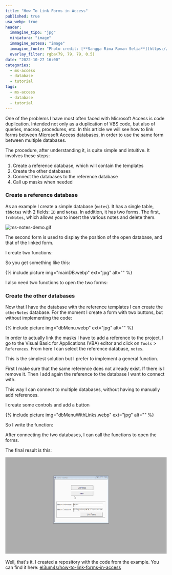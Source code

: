 ```yaml
---
title: "How To Link Forms in Access"
published: true
usa_webp: true
header:
  immagine_tipo: "jpg"
  miniatura: "image"
  immagine_estesa: "image"
  immagine_fonte: "Photo credit: [**Sangga Rima Roman Selia**](https://unsplash.com/@sxy_selia)"
  overlay_filter: rgba(79, 79, 79, 0.5)
date: "2022-10-27 16:00"
categories:
  - ms-access
  - database
  - tutorial
tags:
  - ms-access
  - database
  - tutorial
---
```


One of the problems I have most often faced with Microsoft Access is code duplication. Intended not only as a duplication of VBS code, but also of queries, macros, procedures, etc. In this article we will see how to link forms between Microsoft Access databases, in order to use the same form between multiple databases.

The procedure, after understanding it, is quite simple and intuitive. It involves these steps:

1. Create a reference database, which will contain the templates
2. Create the other databases
3. Connect the databases to the reference database
4. Call up masks when needed

### Create a reference database

As an example I create a simple database (`notes`). It has a single table, `tbNotes` with 2 fields: `ID` and `Notes`. In addition, it has two forms. The first, `frmNotes`, which allows you to insert the various notes and delete them.

![ms-notes-demo.gif](https://raw.githubusercontent.com/el3um4s/strani-anelli-blog/master/_posts/2022/2022-10-27-how-to-link-forms-in-access/ms-notes-demo.gif)

The second form is used to display the position of the open database, and that of the linked form.

I create two functions:

<script src="https://gist.github.com/el3um4s/a26fabfdcdb6697bb7b6c4ce9239eaef.js"></script>

So you get something like this:

{% include picture img="mainDB.webp" ext="jpg" alt="" %}

I also need two functions to open the two forms:

<script src="https://gist.github.com/el3um4s/e901607b13073fcc6608176013972150.js"></script>

### Create the other databases

Now that I have the database with the reference templates I can create the `otherNotes` database. For the moment I create a form with two buttons, but without implementing the code:

{% include picture img="dbMenu.webp" ext="jpg" alt="" %}

In order to actually link the masks I have to add a reference to the project. I go to the Visual Basic for Applications (VBA) editor and click on `Tools` > `References`. From here I can select the reference database, `notes`.

This is the simplest solution but I prefer to implement a general function.

<script src="https://gist.github.com/el3um4s/34df01e24675bf6a7263a640849ff4f0.js"></script>

First I make sure that the same reference does not already exist. If there is I remove it. Then I add again the reference to the database I want to connect with.

This way I can connect to multiple databases, without having to manually add references.

I create some controls and add a button

{% include picture img="dbMenuWithLinks.webp" ext="jpg" alt="" %}

So I write the function:

<script src="https://gist.github.com/el3um4s/e687abc70f019541761d62e4496564fb.js"></script>

After connecting the two databases, I can call the functions to open the forms.

<script src="https://gist.github.com/el3um4s/77c1a9abdfc481adfd29dd59b0b2df4e.js"></script>

The final result is this:

![ms-notes-demo.gif](https://raw.githubusercontent.com/el3um4s/strani-anelli-blog/master/_posts/2022/2022-10-27-how-to-link-forms-in-access/showFormsLinked.gif)

Well, that's it. I created a repository with the code from the example. You can find it here: [el3um4s/how-to-link-forms-in-access](https://github.com/el3um4s/how-to-link-forms-in-access)
